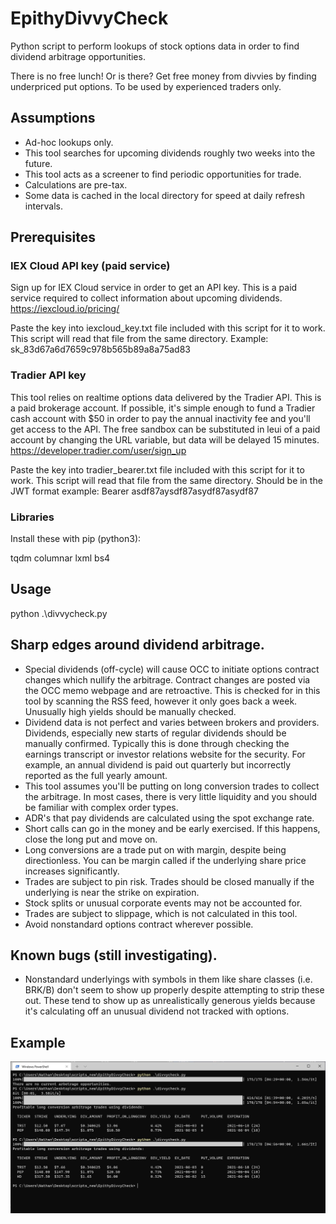 # EpithyDivvyCheck
Python script to perform lookups of stock options data in order to find dividend arbitrage opportunities.

There is no free lunch! Or is there? 
Get free money from divvies by finding underpriced put options. To be used by experienced traders only.

## Assumptions

* Ad-hoc lookups only.
* This tool searches for upcoming dividends roughly two weeks into the future.
* This tool acts as a screener to find periodic opportunities for trade.
* Calculations are pre-tax.
* Some data is cached in the local directory for speed at daily refresh intervals.

## Prerequisites

### IEX Cloud API key (paid service)

Sign up for IEX Cloud service in order to get an API key. This is a paid service required to collect information about upcoming dividends.
https://iexcloud.io/pricing/

Paste the key into iexcloud_key.txt file included with this script for it to work. This script will read that file from the same directory.
Example: sk_83d67a6d7659c978b565b89a8a75ad83

### Tradier API key

This tool relies on realtime options data delivered by the Tradier API. This is a paid brokerage account. If possible, it's simple
enough to fund a Tradier cash account with $50 in order to pay the annual inactivity fee and you'll get access to the API. The free
sandbox can be substituted in leui of a paid account by changing the URL variable, but data will be delayed 15 minutes.
https://developer.tradier.com/user/sign_up

Paste the key into tradier_bearer.txt file included with this script for it to work. This script will read that file from the same directory.
Should be in the JWT format example: Bearer asdf87aysdf87asydf87asydf87

### Libraries

Install these with pip (python3):

tqdm
columnar
lxml
bs4

## Usage

python .\divvycheck.py

## Sharp edges around dividend arbitrage.

* Special dividends (off-cycle) will cause OCC to initiate options contract changes which nullify the arbitrage. Contract changes are posted via the
OCC memo webpage and are retroactive. This is checked for in this tool by scanning the RSS feed, however it only goes back a week. Unusually high
yields should be manually checked.
* Dividend data is not perfect and varies between brokers and providers. Dividends, especially new starts of regular dividends should be manually
confirmed. Typically this is done through checking the earnings transcript or investor relations website for the security. For example, an annual
dividend is paid out quarterly but incorrectly reported as the full yearly amount.
* This tool assumes you'll be putting on long conversion trades to collect the arbitrage. In most cases, there is very little liquidity and you 
should be familiar with complex order types.
* ADR's that pay dividends are calculated using the spot exchange rate.
* Short calls can go in the money and be early exercised. If this happens, close the long put and move on.
* Long conversions are a trade put on with margin, despite being directionless. You can be margin called if the underlying share price increases
significantly.
* Trades are subject to pin risk. Trades should be closed manually if the underlying is near the strike on expiration.
* Stock splits or unusual corporate events may not be accounted for. 
* Trades are subject to slippage, which is not calculated in this tool.
* Avoid nonstandard options contract wherever possible.

## Known bugs (still investigating).

* Nonstandard underlyings with symbols in them like share classes (i.e. BRK/B) don't seem to show up properly despite attempting to strip these out.
These tend to show up as unrealistically generous yields because it's calculating off an unusual dividend not tracked with options.

## Example

![Example usage](https://github.com/gnelabs/EpithyDivvyCheck/blob/main/example/screenshot.jpg?raw=true)